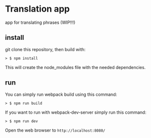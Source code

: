# Translation app
app for translating phrases (WIP!!!)

## install

git clone this repository, then build with:
```
> $ npm install
```

This will create the node_modules file with the needed dependencies.

## run

You can simply run webpack build using this command: 

```
> $ npm run build
```

If you want to run with webpack-dev-server simply run this command: 

```
> $ npm run dev
```

Open the web browser to `http://localhost:8080/`






